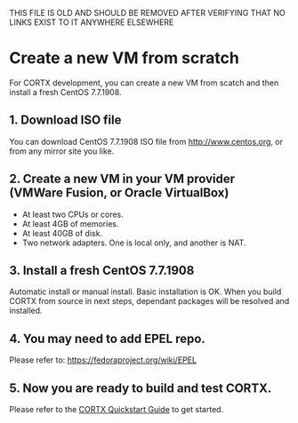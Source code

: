 THIS FILE IS OLD AND SHOULD BE REMOVED AFTER VERIFYING THAT NO LINKS EXIST TO IT ANYWHERE ELSEWHERE


# Create a new VM from scratch
For CORTX development, you can create a new VM from scatch and then install a fresh CentOS 7.7.1908.

## 1. Download ISO file
You can download CentOS 7.7.1908 ISO file from http://www.centos.org, or from any mirror site you like.

## 2. Create a new VM in your VM provider (VMWare Fusion, or Oracle VirtualBox)
* At least two CPUs or cores.
* At least 4GB of memories.
* At least 40GB of disk.
* Two network adapters. One is local only, and another is NAT.

## 3. Install a fresh CentOS 7.7.1908
Automatic install or manual install. Basic installation is OK. When you build CORTX from source in next steps, dependant packages will be resolved and installed.

## 4. You may need to add EPEL repo.
Please refer to: https://fedoraproject.org/wiki/EPEL

## 5. Now you are ready to build and test CORTX. 
Please refer to the [CORTX Quickstart Guide](../QUICK_START.md) to get started.

